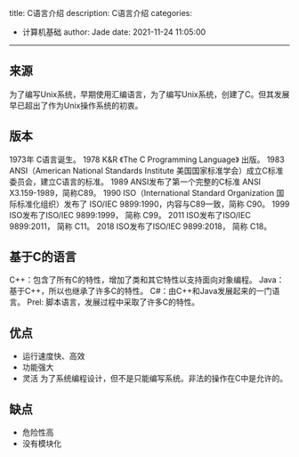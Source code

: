 title: C语言介绍
description: C语言介绍
categories:
  - 计算机基础
author: Jade
date: 2021-11-24 11:05:00
---

## 来源
为了编写Unix系统，早期使用汇编语言，为了编写Unix系统，创建了C。但其发展早已超出了作为Unix操作系统的初衷。

## 版本
1973年 C语言诞生。
1978 K&R 《The C Programming Language》 出版。
1983 ANSI（American National Standards Institute 美国国家标准学会）成立C标准委员会，建立C语言的标准。
1989 ANSI发布了第一个完整的C标准 ANSI X3.159-1989，简称C89。
1990 ISO（International Standard Organization 国际标准化组织）发布了 ISO/IEC 9899:1990，内容与C89一致，简称 C90。
1999 ISO发布了ISO/IEC 9899:1999， 简称 C99。
2011 ISO发布了ISO/IEC 9899:2011， 简称 C11。
2018 ISO发布了ISO/IEC 9899:2018， 简称 C18。

## 基于C的语言
C++：包含了所有C的特性，增加了类和其它特性以支持面向对象编程。
Java：基于C++，所以也继承了许多C的特性。
C#：由C++和Java发展起来的一门语言。
Prel: 脚本语言，发展过程中采取了许多C的特性。

## 优点
- 运行速度快、高效 
- 功能强大
- 灵活 为了系统编程设计，但不是只能编写系统。非法的操作在C中是允许的。
## 缺点
- 危险性高
- 没有模块化

